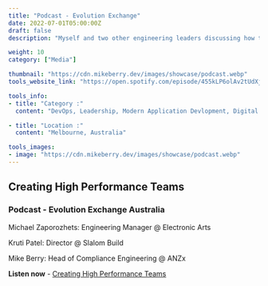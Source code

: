 ```yaml
---
title: "Podcast - Evolution Exchange"
date: 2022-07-01T05:00:00Z
draft: false
description: "Myself and two other engineering leaders discussing how to create high performing teams"

weight: 10
category: ["Media"]

thumbnail: "https://cdn.mikeberry.dev/images/showcase/podcast.webp"
tools_website_link: "https://open.spotify.com/episode/455kLP6olAv2tUdXjUgelG"

tools_info:
- title: "Category :"
  content: "DevOps, Leadership, Modern Application Devlopment, Digital Transformation"

- title: "Location :"
  content: "Melbourne, Australia"

tools_images:
- image: "https://cdn.mikeberry.dev/images/showcase/podcast.webp"
---
```


## Creating High Performance Teams

### Podcast - Evolution Exchange Australia 

Michael Zaporozhets: Engineering Manager @ Electronic Arts

Kruti Patel: Director @ Slalom Build

Mike Berry: Head of Compliance Engineering @ ANZx

**Listen now** - [Creating High Performance Teams](https://open.spotify.com/episode/455kLP6olAv2tUdXjUgelG)
